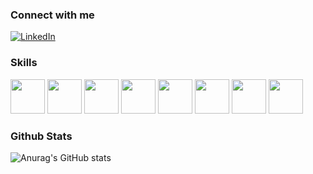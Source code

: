 ### Connect with me  

[![LinkedIn](https://img.shields.io/badge/LinkedIn-0A66C2.svg?style=for-the-badge&logo=LinkedIn&logoColor=white)]([www.linkedin.com/in/nikolay-mihalev-b33005298/])

### Skills

<picture>
  <source media="(prefers-color-scheme: dark)" srcset="https://github.com/onemarc/tech-icons/blob/main/icons/cs-dark.svg">
  <source media="(prefers-color-scheme: light)" srcset="https://github.com/onemarc/tech-icons/blob/main/icons/cs-light.svg">
  <img src="" width="55">
</picture>
<picture>
  <source media="(prefers-color-scheme: dark)" srcset="https://github.com/onemarc/tech-icons/blob/main/icons/dotnet-dark.svg">
  <source media="(prefers-color-scheme: light)" srcset="https://github.com/onemarc/tech-icons/blob/main/icons/dotnet-light.svg">
  <img src="" width="55">
</picture>
<picture>
  <source media="(prefers-color-scheme: dark)" srcset="https://github.com/onemarc/tech-icons/blob/main/icons/react-dark.svg">
  <source media="(prefers-color-scheme: light)" srcset="https://github.com/onemarc/tech-icons/blob/main/icons/react-light.svg">
  <img src="" width="55">
</picture>
<picture>
  <source media="(prefers-color-scheme: dark)" srcset="https://github.com/onemarc/tech-icons/blob/main/icons/mssqlserver-dark.svg">
  <source media="(prefers-color-scheme: light)" srcset="https://github.com/onemarc/tech-icons/blob/main/icons/mssqlserver-light.svg">
  <img src="" width="55">
</picture>
<picture>
  <source media="(prefers-color-scheme: dark)" srcset="https://github.com/onemarc/tech-icons/blob/main/icons/haskell-dark.svg">
  <source media="(prefers-color-scheme: light)" srcset="https://github.com/onemarc/tech-icons/blob/main/icons/haskell-light.svg">
  <img src="" width="55">
</picture>
<picture>
  <source media="(prefers-color-scheme: dark)" srcset="https://github.com/onemarc/tech-icons/blob/main/icons/javascript.svg">
  <source media="(prefers-color-scheme: light)" srcset="https://github.com/onemarc/tech-icons/blob/main/icons/javascript.svg">
  <img src="" width="55">
</picture>
<picture>
  <source media="(prefers-color-scheme: dark)" srcset="https://github.com/onemarc/tech-icons/blob/main/icons/html.svg">
  <source media="(prefers-color-scheme: light)" srcset="https://github.com/onemarc/tech-icons/blob/main/icons/html-light.svg">
  <img src="" width="55">
</picture>
<picture>
  <source media="(prefers-color-scheme: dark)" srcset="https://github.com/onemarc/tech-icons/blob/main/icons/css.svg">
  <source media="(prefers-color-scheme: light)" srcset="https://github.com/onemarc/tech-icons/blob/main/icons/css-light.svg">
  <img src="" width="55">
</picture>

### Github Stats  

![Anurag's GitHub stats](https://github-readme-stats.vercel.app/api?username=nikolaymihalev&show_icons=true&theme=transparent&hide_border=true&count_private=true)
